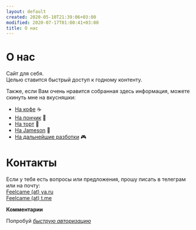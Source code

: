 ```yaml
---
layout: default
created: 2020-05-10T21:39:06+03:00
modified: 2020-07-17T01:00:41+03:00
title: О нас
---
```


# О нас

Сайт для себя.  
Целью ставится быстрый доступ к годному контенту.

Также, если Вам очень нравится собранная здесь информация, можете скинуть мне на вкусняшки:  
* [На кофе](https://t.me/feelpowerbot?start=tea) :coffee:  
* [На пончик](https://t.me/feelpowerbot?start=tea) :doughnut:
* [На торт](https://t.me/feelpowerbot?start=tea) :cake:
* [На Jameson](https://t.me/feelpowerbot?start=tea) :tumbler_glass:
* [На дальнейшие разботки](https://t.me/feelpowerbot?start=tea)  :video_game:

# Контакты

Если у тебя есть вопросы или предложения, прошу писать в телеграм или на почту:  
[Feelcame (at) ya.ru](mailto:feelcame@ya.ru)  
[Feelcame (at) t.me](https://t.me/feelcame)


**Комментарии**  
<script async src="https://comments.app/js/widget.js?2" data-comments-app-website="zuRUPyyL" data-limit="5"></script>  
Попробуй  [*быструю авторизацию*](tg://resolve?domain=feelmus&post=33)
